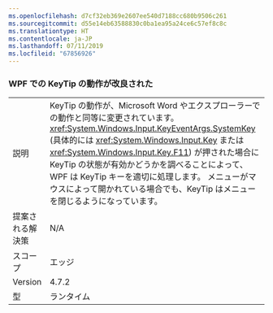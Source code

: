 ```yaml
---
ms.openlocfilehash: d7cf32eb369e2607ee540d7188cc680b9506c261
ms.sourcegitcommit: d55e14eb63588830c0ba1ea95a24ce6c57ef8c8c
ms.translationtype: HT
ms.contentlocale: ja-JP
ms.lasthandoff: 07/11/2019
ms.locfileid: "67856926"
---
```

### <a name="keytips-behavior-improved-in-wpf"></a>WPF での KeyTip の動作が改良された

|   |   |
|---|---|
|説明|KeyTip の動作が、Microsoft Word やエクスプローラーでの動作と同等に変更されています。 <xref:System.Windows.Input.KeyEventArgs.SystemKey> (具体的には <xref:System.Windows.Input.Key> または <xref:System.Windows.Input.Key.F11>) が押された場合に KeyTip の状態が有効かどうかを調べることによって、WPF は KeyTip キーを適切に処理します。 メニューがマウスによって開かれている場合でも、KeyTip はメニューを閉じるようになっています。|
|提案される解決策|N/A|
|スコープ|エッジ|
|Version|4.7.2|
|型|ランタイム|

